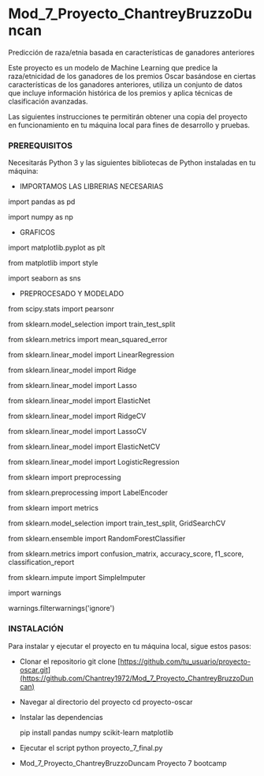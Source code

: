 # Mod_7_Proyecto_ChantreyBruzzoDuncan
Predicción de raza/etnia basada en características de ganadores anteriores

Este proyecto es un modelo de Machine Learning que predice la raza/etnicidad de los ganadores de los premios Oscar basándose en ciertas características 
de los ganadores anteriores, utiliza un conjunto de datos que incluye información histórica de los premios y aplica técnicas de clasificación avanzadas.


Las siguientes instrucciones te permitirán obtener una copia del proyecto en funcionamiento en tu máquina local para fines de desarrollo y pruebas.

### PREREQUISITOS

Necesitarás Python 3 y las siguientes bibliotecas de Python instaladas en tu máquina:

- IMPORTAMOS LAS LIBRERIAS NECESARIAS

import pandas as pd

import numpy as np

- GRAFICOS

import matplotlib.pyplot as plt

from matplotlib import style

import seaborn as sns

- PREPROCESADO Y MODELADO

from scipy.stats import pearsonr

from sklearn.model_selection import train_test_split

from sklearn.metrics import mean_squared_error

from sklearn.linear_model import LinearRegression

from sklearn.linear_model import Ridge

from sklearn.linear_model import Lasso

from sklearn.linear_model import ElasticNet

from sklearn.linear_model import RidgeCV

from sklearn.linear_model import LassoCV

from sklearn.linear_model import ElasticNetCV

from sklearn.linear_model import LogisticRegression

from sklearn import preprocessing

from sklearn.preprocessing import LabelEncoder

from sklearn import metrics

from sklearn.model_selection import train_test_split, GridSearchCV

from sklearn.ensemble import RandomForestClassifier

from sklearn.metrics import confusion_matrix, accuracy_score, f1_score, classification_report

from sklearn.impute import SimpleImputer

import warnings

warnings.filterwarnings('ignore')



### INSTALACIÓN

Para instalar y ejecutar el proyecto en tu máquina local, sigue estos pasos:

-  Clonar el repositorio
git clone [https://github.com/tu_usuario/proyecto-oscar.git](https://github.com/Chantrey1972/Mod_7_Proyecto_ChantreyBruzzoDuncan)

- Navegar al directorio del proyecto
cd proyecto-oscar

- Instalar las dependencias

   pip install pandas numpy scikit-learn matplotlib

- Ejecutar el script
python proyecto_7_final.py

- Mod_7_Proyecto_ChantreyBruzzoDuncam
Proyecto 7 bootcamp



